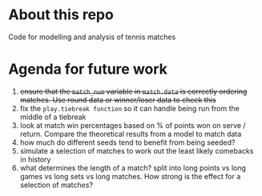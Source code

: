 # About this repo
Code for modelling and analysis of tennis matches
# Agenda for future work
1. ~~ensure that the `match_num` variable in `match.data` is correctly ordering matches. Use round data or winner/loser data to check this~~
2. fix the `play.tiebreak function` so it can handle being run from the middle of a tiebreak
3. look at match win percentages based on % of points won on serve / return. Compare the theoretical results from a model to match data
4. how much do different seeds tend to benefit from being seeded?
5. simulate a selection of matches to work out the least likely comebacks in history
6. what determines the length of a match? split into long points vs long games vs long sets vs long matches. How strong is the effect for a selection of matches?
